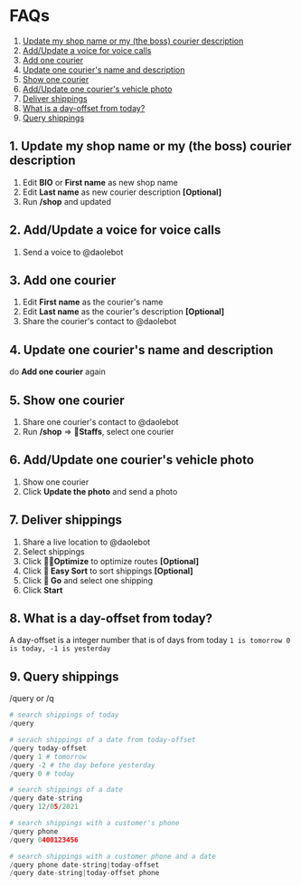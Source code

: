 # FAQs
1. [Update my shop name or my (the boss) courier description](#update-shop)
2. [Add/Update a voice for voice calls](#add-voice)
3. [Add one courier](#add-courier)
4. [Update one courier's name and description](#update-courier)
5. [Show one courier](#show-courier)
6. [Add/Update one courier's vehicle photo](#add-vehicle-photo)
7. [Deliver shippings](#deliver-shippings)
8. [What is a day-offset from today?](#day-offset)
9. [Query shippings](#query)

## 1. Update my shop name or my (the boss) courier description<a id="update-shop"></a>
1. Edit  **BIO** or **First name** as new shop name
2. Edit  **Last name** as new courier description **[Optional]**
3. Run **/shop** and updated

## 2. Add/Update a voice for voice calls<a id="add-voice"></a>
1. Send a voice to @daolebot

## 3. Add one courier<a id="add-courier"></a>
1. Edit **First name** as the courier's name
1. Edit **Last name** as the courier's description **[Optional]**
2. Share the courier's contact to @daolebot

## 4. Update one courier's name and description<a id="update-courier"></a>
do **Add one courier** again

## 5. Show one courier<a id="show-courier"></a>
1. Share one courier's contact to @daolebot
2. Run **/shop** => **👥Staffs**,  select one courier

## 6. Add/Update one courier's vehicle photo<a id="add-vehicle-photo"></a>
1. Show one courier
2. Click **Update the photo** and send a photo

## 7. Deliver shippings<a id="deliver-shippings"></a>
1. Share a live location to @daolebot
2. Select shippings
3. Click **🚀🚀Optimize** to optimize routes **[Optional]**
4. Click **🧭 Easy Sort** to sort shippings **[Optional]**
5. Click **🚀 Go** and select one shipping
6. Click **Start**

## 8. What is a day-offset from today?<a id="day-offset"></a>
A day-offset is a integer number that is of days from today
`1 is tomorrow 0 is today, -1 is yesterday`

## 9. Query shippings<a id="query"></a>

/query or /q

```python
# search shippings of today
/query

# serach shippings of a date from today-offset
/query today-offset
/query 1 # tomorrow
/query -2 # the day before yesterday
/query 0 # today 

# search shippings of a date
/query date-string
/query 12/05/2021

# search shippings with a customer's phone
/query phone
/query 0400123456

# search shippings with a customer phone and a date
/query phone date-string|today-offset
/query date-string|today-offset phone

```
